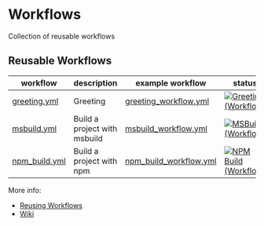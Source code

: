 # Workflows

Collection of reusable workflows

## Reusable Workflows

| workflow | description | example workflow | status |
| -- |  -- | -- | -- |
| [greeting.yml](.github/workflows/greeting.yml) | Greeting | [greeting_workflow.yml](.github/workflows/greeting_workflow.yml) | [![Greeting (Workflow)](https://github.com/DynamoDS/workflows/actions/workflows/greeting_workflow.yml/badge.svg)](https://github.com/DynamoDS/workflows/.github/workflows/greeting_workflow.yml) |
| [msbuild.yml](.github/workflows/msbuild.yml) | Build a project with msbuild | [msbuild_workflow.yml](.github/workflows/msbuild_workflow.yml) | [![MSBuild (Workflow)](https://github.com/DynamoDS/workflows/actions/workflows/msbuild_workflow.yml/badge.svg)](https://github.com/DynamoDS/workflows/actions/workflows/msbuild_workflow.yml) |
| [npm_build.yml](.github/workflows/npm_build.yml) | Build a project with npm | [npm_build_workflow.yml](.github/workflows/npm_build_workflow.yml) | [![NPM Build (Workflow)](https://github.com/DynamoDS/workflows/actions/workflows/npm_build_workflow.yml/badge.svg)](https://github.com/DynamoDS/workflows/actions/workflows/npm_build_workflow.yml) |

More info:

- [Reusing Workflows](https://docs.github.com/en/actions/using-workflows/reusing-workflows)
- [Wiki](https://wiki.autodesk.com/pages/viewpage.action?pageId=2009017625)
